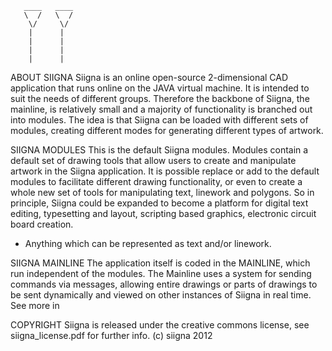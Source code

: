 

       ____   ____
       \  /   \  /
        \/     \/
        |      |
        |      |
        |      |
        |      |

  
  ABOUT SIIGNA
  Siigna is an online open-source 2-dimensional CAD application that runs online on
  the JAVA virtual machine. It is intended to suit the needs of different groups.
  Therefore the backbone of Siigna, the mainline, is relatively small and a majority
  of functionality is branched out into modules. The idea is that Siigna can be
  loaded with different sets of modules, creating different modes for generating
  different types of artwork.

  SIIGNA MODULES
  This is the default Siigna modules. Modules contain a default set of drawing 
  tools that allow users to create and manipulate artwork in the Siigna application.
  It is possible replace or add to the default modules to facilitate different 
  drawing functionality, or even to create a whole new set of tools for manipulating 
  text, linework and polygons. So in principle, Siigna could be expanded to become a 
  platform for digital text editing, typesetting and layout, scripting based graphics, 
  electronic circuit board creation. 
  - Anything which can be represented as text and/or linework.

  SIIGNA MAINLINE
  The application itself is coded in the MAINLINE, which run independent of the modules.
  The Mainline uses a system for sending commands via messages, allowing entire drawings 
  or parts of drawings to be sent dynamically and viewed on other instances of Siigna in 
  real time. See more in 
 
  COPYRIGHT
  Siigna is released under the creative commons license, see siigna_license.pdf for further info.
  (c) siigna 2012
